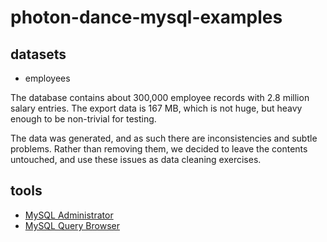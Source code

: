 # photon-dance-mysql-examples

## datasets

* employees

The database contains about 300,000 employee records with 2.8 million salary entries. The export data is 167 MB, which is not huge, but heavy enough to be non-trivial for testing.

The data was generated, and as such there are inconsistencies and subtle problems. Rather than removing them, we decided to leave the contents untouched, and use these issues as data cleaning exercises.

## tools

* [MySQL Administrator](https://downloads.mysql.com/archives/administrator/)
* [MySQL Query Browser](https://downloads.mysql.com/archives/query/)